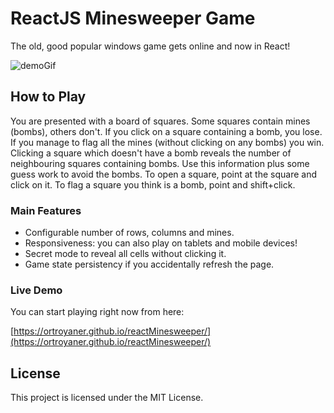 # ReactJS Minesweeper Game

The old, good popular windows game gets online and now in React! 

![demoGif](https://im.ezgif.com/tmp/ezgif-1-33232b31bc6c.gif)

## How to Play

You are presented with a board of squares. Some squares contain mines (bombs), others don't. If you click on a square containing a bomb, you lose. If you manage to flag all the mines (without clicking on any bombs) you win.
Clicking a square which doesn't have a bomb reveals the number of neighbouring squares containing bombs. Use this information plus some guess work to avoid the bombs.
To open a square, point at the square and click on it. To flag a square you think is a bomb, point and shift+click.

### Main Features

* Configurable number of rows, columns and mines.
* Responsiveness: you can also play on tablets and mobile devices!
* Secret mode to reveal all cells without clicking it.
* Game state persistency if you accidentally refresh the page.

### Live Demo

You can start playing right now from here:

[https://ortroyaner.github.io/reactMinesweeper/](https://ortroyaner.github.io/reactMinesweeper/)

## License

This project is licensed under the MIT License.
